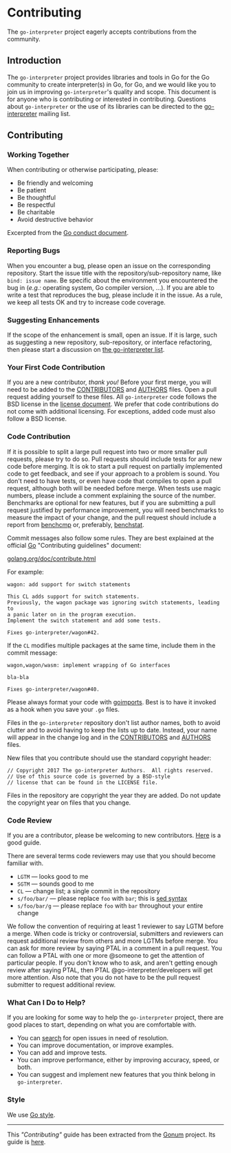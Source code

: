 # Contributing

The `go-interpreter` project eagerly accepts contributions from the community.

## Introduction


The `go-interpreter` project provides libraries and tools in Go for the Go community to create interpreter(s) in Go, for Go, and we would like you to join us in improving `go-interpreter`'s quality and scope.
This document is for anyone who is contributing or interested in contributing.
Questions about `go-interpreter` or the use of its libraries can be directed to the [go-interpreter](mailto:go-interpreter@googlegroups.com) mailing list.

## Contributing

### Working Together

When contributing or otherwise participating, please:

- Be friendly and welcoming
- Be patient
- Be thoughtful
- Be respectful
- Be charitable
- Avoid destructive behavior

Excerpted from the [Go conduct document](https://golang.org/conduct).

### Reporting Bugs

When you encounter a bug, please open an issue on the corresponding repository.
Start the issue title with the repository/sub-repository name, like `bind: issue name`.
Be specific about the environment you encountered the bug in (_e.g.:_ operating system, Go compiler version, ...).
If you are able to write a test that reproduces the bug, please include it in the issue.
As a rule, we keep all tests OK and try to increase code coverage.

### Suggesting Enhancements

If the scope of the enhancement is small, open an issue.
If it is large, such as suggesting a new repository, sub-repository, or interface refactoring, then please start a discussion on [the go-interpreter list](https://groups.google.com/forum/#!forum/go-interpreter).

### Your First Code Contribution

If you are a new contributor, *thank you!*
Before your first merge, you will need to be added to the [CONTRIBUTORS](https://github.com/go-interpreter/license/blob/master/CONTRIBUTORS) and [AUTHORS](https://github.com/go-interpreter/license/blob/master/AUTHORS) files.
Open a pull request adding yourself to these files.
All `go-interpreter` code follows the BSD license in the [license document](https://github.com/go-interpreter/license/blob/master/LICENSE).
We prefer that code contributions do not come with additional licensing.
For exceptions, added code must also follow a BSD license.

### Code Contribution

If it is possible to split a large pull request into two or more smaller pull requests, please try to do so.
Pull requests should include tests for any new code before merging.
It is ok to start a pull request on partially implemented code to get feedback, and see if your approach to a problem is sound.
You don't need to have tests, or even have code that compiles to open a pull request, although both will be needed before merge.
When tests use magic numbers, please include a comment explaining the source of the number.
Benchmarks are optional for new features, but if you are submitting a pull request justified by performance improvement, you will need benchmarks to measure the impact of your change, and the pull request should include a report from [benchcmp](https://godoc.org/golang.org/x/tools/cmd/benchcmp) or, preferably, [benchstat](https://github.com/rsc/benchstat).

Commit messages also follow some rules.
They are best explained at the official [Go](https://golang.org) "Contributing guidelines" document:

[golang.org/doc/contribute.html](https://golang.org/doc/contribute.html#commit_changes)

For example:

```
wagon: add support for switch statements

This CL adds support for switch statements.
Previously, the wagon package was ignoring switch statements, leading to
a panic later on in the program execution.
Implement the switch statement and add some tests.

Fixes go-interpreter/wagon#42.
```

If the `CL` modifies multiple packages at the same time, include them in the commit message:

```
wagon,wagon/wasm: implement wrapping of Go interfaces

bla-bla

Fixes go-interpreter/wagon#40.
```

Please always format your code with [goimports](https://godoc.org/golang.org/x/tools/cmd/goimports).
Best is to have it invoked as a hook when you save your `.go` files.

Files in the `go-interpreter` repository don't list author names, both to avoid clutter and to avoid having to keep the lists up to date.
Instead, your name will appear in the change log and in the [CONTRIBUTORS](https://github.com/go-interpreter/license/blob/master/CONTRIBUTORS) and [AUTHORS](https://github.com/go-interpreter/license/blob/master/AUTHORS) files.

New files that you contribute should use the standard copyright header:

```
// Copyright 2017 The go-interpreter Authors.  All rights reserved.
// Use of this source code is governed by a BSD-style
// license that can be found in the LICENSE file.
```

Files in the repository are copyright the year they are added.
Do not update the copyright year on files that you change.

### Code Review

If you are a contributor, please be welcoming to new contributors.
[Here](http://sarah.thesharps.us/2014/09/01/the-gentle-art-of-patch-review/) is a good guide.

There are several terms code reviewers may use that you should become familiar with.

  * ` LGTM ` — looks good to me
  * ` SGTM ` — sounds good to me
  * ` CL ` — change list; a single commit in the repository
  * ` s/foo/bar/ ` — please replace ` foo ` with ` bar `; this is [sed syntax](http://en.wikipedia.org/wiki/Sed#Usage)
  * ` s/foo/bar/g ` — please replace ` foo ` with ` bar ` throughout your entire change

We follow the convention of requiring at least 1 reviewer to say LGTM before a merge.
When code is tricky or controversial, submitters and reviewers can request additional review from others and more LGTMs before merge.
You can ask for more review by saying PTAL in a comment in a pull request.
You can follow a PTAL with one or more @someone to get the attention of particular people.
If you don't know who to ask, and aren't getting enough review after saying PTAL, then PTAL @go-interpreter/developers will get more attention.
Also note that you do not have to be the pull request submitter to request additional review.

### What Can I Do to Help?

If you are looking for some way to help the `go-interpreter` project, there are good places to start, depending on what you are comfortable with.

- You can [search](https://github.com/issues?utf8=%E2%9C%93&q=is%3Aopen+is%3Aissue+user%3Ago-interpreter) for open issues in need of resolution.
- You can improve documentation, or improve examples.
- You can add and improve tests.
- You can improve performance, either by improving accuracy, speed, or both.
- You can suggest and implement new features that you think belong in `go-interpreter`.

### Style

We use [Go style](https://github.com/golang/go/wiki/CodeReviewComments).

---

This _"Contributing"_ guide has been extracted from the [Gonum](https://gonum.org) project.
Its guide is [here](https://github.com/gonum/license/blob/master/CONTRIBUTING.md).
